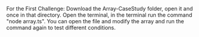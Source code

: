 
For the First Challenge:
Download the Array-CaseStudy folder, open it and once in that directory. Open the terminal, in the terminal run the command "node array.ts". 
You can open the file and modify the array and run the command again to test different conditions.

